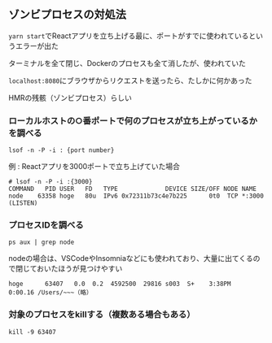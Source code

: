 ## ゾンビプロセスの対処法

`yarn start`でReactアプリを立ち上げる最に、ポートがすでに使われているというエラーが出た

ターミナルを全て閉じ、Dockerのプロセスも全て消したが、使われていた

`localhost:8080`にブラウザからリクエストを送ったら、たしかに何かあった

HMRの残骸（ゾンビプロセス）らしい

### ローカルホストの○番ポートで何のプロセスが立ち上がっているかを調べる

```
lsof -n -P -i : {port number}
```

例 : Reactアプリを3000ポートで立ち上げていた場合

```
# lsof -n -P -i :{3000}
COMMAND   PID USER   FD   TYPE             DEVICE SIZE/OFF NODE NAME
node    63358 hoge   80u  IPv6 0x72311b73c4e7b225      0t0  TCP *:3000 (LISTEN)
```

### プロセスIDを調べる

```
ps aux | grep node
```

nodeの場合は、VSCodeやInsomniaなどにも使われており、大量に出てくるので閉じておいたほうが見つけやすい

```
hoge      63407   0.0  0.2  4592500  29816 s003  S+    3:38PM   0:00.16 /Users/~~~（略）
```

### 対象のプロセスをkillする（複数ある場合もある）

```
kill -9 63407
```

